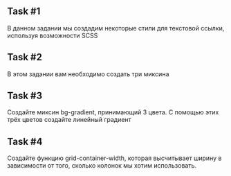 ## Task #1
В данном задании мы создадим некоторые стили для текстовой ссылки, используя возможности SCSS

## Task #2
В этом задании вам необходимо создать три миксина

## Task #3
Создайте миксин bg-gradient, принимающий 3 цвета. С помощью этих трёх цветов создайте линейный градиент

## Task #4
Создайте функцию grid-container-width, которая высчитывает ширину в зависимости от того, сколько колонок мы хотим использовать.
